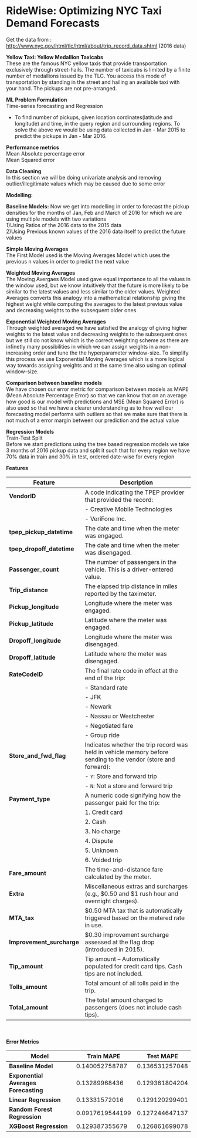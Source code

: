 # RideWise: Optimizing NYC Taxi Demand Forecasts

Get the data from : http://www.nyc.gov/html/tlc/html/about/trip_record_data.shtml (2016 data) 

<b>Yellow Taxi: Yellow Medallion Taxicabs</b><br>
These are the famous NYC yellow taxis that provide transportation exclusively through street-hails. The number of taxicabs is limited by a finite number of medallions issued by the TLC. You access this mode of transportation by standing in the street and hailing an available taxi with your hand. The pickups are not pre-arranged.

<b>ML Problem Formulation</b><br>
Time-series forecasting and Regression


- To find number of pickups, given location cordinates(latitude and longitude) and time, in the query region and surrounding regions.
To solve the above we would be using data collected in Jan - Mar 2015 to predict the pickups in Jan - Mar 2016.


<b>Performance metrics</b><br>
Mean Absolute percentage error<br>
Mean Squared error

<b>Data Cleaning</b><br>
In this section we will be doing univariate analysis and removing outlier/illegitimate values which may be caused due to some error


<b>Modelling: <br>

Baseline Models:</b>
Now we get into modelling in order to forecast the pickup densities for the months of Jan, Feb and March of 2016 for which we are using multiple models with two variations<br>
1)Using Ratios of the 2016 data to the 2015 data<br>
2)Using Previous known values of the 2016 data itself to predict the future values<br>

<b>Simple Moving Averages</b><br>
The First Model used is the Moving Averages Model which uses the previous n values in order to predict the next value

<b>Weighted Moving Averages</b><br>
The Moving Avergaes Model used gave equal importance to all the values in the window used, but we know intuitively that the future is more likely to be similar to the latest values and less similar to the older values. Weighted Averages converts this analogy into a mathematical relationship giving the highest weight while computing the averages to the latest previous value and decreasing weights to the subsequent older ones

<b>Exponential Weighted Moving Averages</b><br>
Through weighted averaged we have satisfied the analogy of giving higher weights to the latest value and decreasing weights to the subsequent ones but we still do not know which is the correct weighting scheme as there are infinetly many possibilities in which we can assign weights in a non-increasing order and tune the the hyperparameter window-size. To simplify this process we use Exponential Moving Averages which is a more logical way towards assigning weights and at the same time also using an optimal window-size.

<b>Comparison between baseline models</b><br>
We have chosen our error metric for comparison between models as MAPE (Mean Absolute Percentage Error) so that we can know that on an average how good is our model with predictions and MSE (Mean Squared Error) is also used so that we have a clearer understanding as to how well our forecasting model performs with outliers so that we make sure that there is not much of a error margin between our prediction and the actual value


<b>Regression Models</b><br>
Train-Test Split<br>
Before we start predictions using the tree based regression models we take 3 months of 2016 pickup data and split it such that for every region we have 70% data in train and 30% in test, ordered date-wise for every region



<b>Features</b>

| Feature                | Description                                                                                                   |
|------------------------|---------------------------------------------------------------------------------------------------------------|
| **VendorID**           | A code indicating the TPEP provider that provided the record:                                                |
|                        | - Creative Mobile Technologies                                                                               |
|                        | - VeriFone Inc.                                                                                              |
| **tpep_pickup_datetime** | The date and time when the meter was engaged.                                                               |
| **tpep_dropoff_datetime** | The date and time when the meter was disengaged.                                                           |
| **Passenger_count**    | The number of passengers in the vehicle. This is a driver-entered value.                                     |
| **Trip_distance**      | The elapsed trip distance in miles reported by the taximeter.                                                |
| **Pickup_longitude**   | Longitude where the meter was engaged.                                                                       |
| **Pickup_latitude**    | Latitude where the meter was engaged.                                                                        |
| **Dropoff_longitude**  | Longitude where the meter was disengaged.                                                                     |
| **Dropoff_latitude**   | Latitude where the meter was disengaged.                                                                      |
| **RateCodeID**         | The final rate code in effect at the end of the trip:                                                        |
|                        | - Standard rate                                                                                              |
|                        | - JFK                                                                                                        |
|                        | - Newark                                                                                                     |
|                        | - Nassau or Westchester                                                                                      |
|                        | - Negotiated fare                                                                                           |
|                        | - Group ride                                                                                                |
| **Store_and_fwd_flag** | Indicates whether the trip record was held in vehicle memory before sending to the vendor (store and forward): |
|                        | - `Y`: Store and forward trip                                                                                |
|                        | - `N`: Not a store and forward trip                                                                          |
| **Payment_type**       | A numeric code signifying how the passenger paid for the trip:                                               |
|                        | 1. Credit card                                                                                               |
|                        | 2. Cash                                                                                                      |
|                        | 3. No charge                                                                                                |
|                        | 4. Dispute                                                                                                   |
|                        | 5. Unknown                                                                                                   |
|                        | 6. Voided trip                                                                                               |
| **Fare_amount**        | The time-and-distance fare calculated by the meter.                                                          |
| **Extra**              | Miscellaneous extras and surcharges (e.g., $0.50 and $1 rush hour and overnight charges).                    |
| **MTA_tax**            | $0.50 MTA tax that is automatically triggered based on the metered rate in use.                              |
| **Improvement_surcharge** | $0.30 improvement surcharge assessed at the flag drop (introduced in 2015).                                |
| **Tip_amount**         | Tip amount – Automatically populated for credit card tips. Cash tips are not included.                        |
| **Tolls_amount**       | Total amount of all tolls paid in the trip.                                                                   |
| **Total_amount**       | The total amount charged to passengers (does not include cash tips).                                          |




<br><br>
<b>Error Metrics</b><br>

| Model                            | Train MAPE         | Test MAPE         |
|----------------------------------|--------------------|-------------------|
| **Baseline Model**               | 0.140052758787     | 0.136531257048    |
| **Exponential Averages Forecasting** | 0.13289968436      | 0.129361804204    |
| **Linear Regression**            | 0.13331572016      | 0.129120299401    |
| **Random Forest Regression**     | 0.0917619544199    | 0.127244647137    |
| **XGBoost Regression**           | 0.129387355679     | 0.126861699078    |





